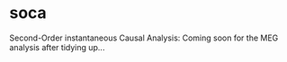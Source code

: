 # soca
Second-Order instantaneous Causal Analysis:
Coming soon for the MEG analysis after tidying up...
